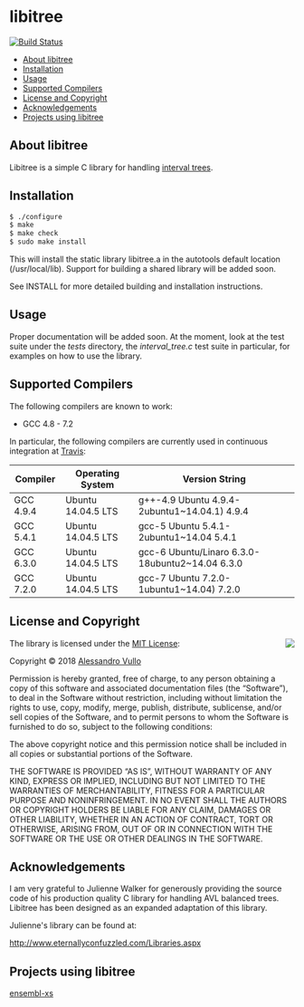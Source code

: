 # libitree

[![Build Status](https://travis-ci.org/avullo/interval-tree.svg?branch=master)](https://travis-ci.org/avullo/interval-tree)

- [About libitree](#about-libitree)
- [Installation](#installation)
- [Usage](#usage)
- [Supported Compilers](#supported-compilers)
- [License and Copyright](#license-and-copyright)
- [Acknowledgements](#acknowledgements)
- [Projects using libitree](#projects-using-libitree)

## About libitree

Libitree is a simple C library for handling [interval trees](https://en.wikipedia.org/wiki/Interval_tree).

## Installation

```sh
$ ./configure
$ make
$ make check
$ sudo make install
```

This will install the static library libitree.a in the autotools default location (/usr/local/lib). Support for building a shared library will be added soon.

See INSTALL for more detailed building and installation instructions.

## Usage

Proper documentation will be added soon. At the moment, look at the test suite under the _tests_ directory, the _interval_tree.c_ test suite in particular, for examples on how to use the library.

## Supported Compilers

The following compilers are known to work:

- GCC 4.8 - 7.2

In particular, the following compilers are currently used in continuous integration at [Travis](https://travis-ci.org/avullo/interval-tree):

| Compiler        | Operating System             | Version String |
|-----------------|------------------------------|----------------|
| GCC 4.9.4       | Ubuntu 14.04.5 LTS           | g++-4.9 Ubuntu 4.9.4-2ubuntu1~14.04.1) 4.9.4 |
| GCC 5.4.1       | Ubuntu 14.04.5 LTS           | gcc-5 Ubuntu 5.4.1-2ubuntu1~14.04 5.4.1 |
| GCC 6.3.0       | Ubuntu 14.04.5 LTS           | gcc-6 Ubuntu/Linaro 6.3.0-18ubuntu2~14.04 6.3.0 |
| GCC 7.2.0       | Ubuntu 14.04.5 LTS           | gcc-7 Ubuntu 7.2.0-1ubuntu1~14.04) 7.2.0 |



## License and Copyright

<img align="right" src="http://opensource.org/trademarks/opensource/OSI-Approved-License-100x137.png">

The library is licensed under the [MIT License](http://opensource.org/licenses/MIT):

Copyright &copy; 2018 [Alessandro Vullo](https://avullo.github.io)

Permission is hereby granted, free of charge, to any person obtaining a copy of this software and associated documentation files (the “Software”), to deal in the Software without restriction, including without limitation the rights to use, copy, modify, merge, publish, distribute, sublicense, and/or sell copies of the Software, and to permit persons to whom the Software is furnished to do so, subject to the following conditions:

The above copyright notice and this permission notice shall be included in all copies or substantial portions of the Software.

THE SOFTWARE IS PROVIDED “AS IS”, WITHOUT WARRANTY OF ANY KIND, EXPRESS OR IMPLIED, INCLUDING BUT NOT LIMITED TO THE WARRANTIES OF MERCHANTABILITY, FITNESS FOR A PARTICULAR PURPOSE AND NONINFRINGEMENT. IN NO EVENT SHALL THE AUTHORS OR COPYRIGHT HOLDERS BE LIABLE FOR ANY CLAIM, DAMAGES OR OTHER LIABILITY, WHETHER IN AN ACTION OF CONTRACT, TORT OR OTHERWISE, ARISING FROM, OUT OF OR IN CONNECTION WITH THE SOFTWARE OR THE USE OR OTHER DEALINGS IN THE SOFTWARE.

## Acknowledgements

I am very grateful to Julienne Walker for generously providing the source code of his production quality C library for handling AVL balanced trees.
Libitree has been designed as an expanded adaptation of this library.

Julienne's library can be found at:

http://www.eternallyconfuzzled.com/Libraries.aspx

## Projects using libitree

[ensembl-xs](https://github.com/Ensembl/ensembl-xs)


